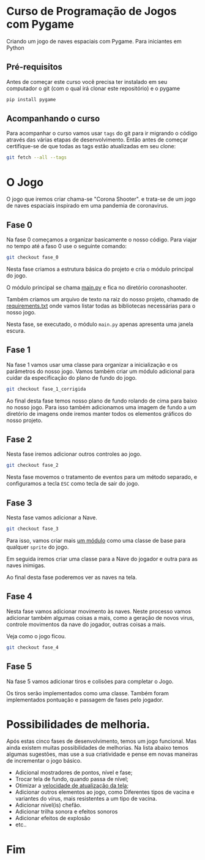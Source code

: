 # Curso de Programação de Jogos com Pygame
Criando um jogo de naves espaciais com Pygame. Para iniciantes em Python

## Pré-requisitos
Antes de começar este curso você precisa ter instalado em seu computador o git (com o qual irá clonar este repositório) e o pygame

```bash
pip install pygame
```

## Acompanhando o curso

Para acompanhar o curso vamos usar `tags` do git para ir migrando o código através das várias etapas de desenvolvimento. Então antes de começar certifique-se de que todas as tags estão atualizadas em seu clone:

```bash
git fetch --all --tags
```
# O Jogo
O jogo que iremos criar chama-se "Corona Shooter". e trata-se de um jogo de naves espaciais inspirado em uma pandemia de coronavirus.

## Fase 0
Na fase 0 começamos a organizar basicamente o nosso código. Para viajar no tempo até a faso 0 use o seguinte comando:

```bash
git checkout fase_0
```
Nesta fase criamos a estrutura básica do projeto e cria o módulo principal do jogo.

O módulo principal se chama [main.py](/coronashooter/main.py) e fica no diretório coronashooter.

Também criamos um arquivo de texto na raiz do nosso projeto, chamado de [requirements.txt](/requirements.txt) onde vamos listar todas as bibliotecas necessárias para o nosso jogo.

Nesta fase, se executado, o módulo `main.py` apenas apresenta uma janela escura.

## Fase 1
Na fase 1 vamos usar uma classe para organizar a inicialização e os parâmetros do nosso jogo. Vamos também criar um módulo adicional para cuidar da especificação do plano de fundo do jogo.

```bash
git checkout fase_1_corrigida
```

Ao final desta fase temos nosso plano de fundo rolando de cima para baixo no nosso jogo. Para isso também adicionamos uma imagem de fundo a um diretório de imagens onde iremos manter todos os elementos gráficos do nosso projeto. 

## Fase 2
Nesta fase iremos adicionar outros controles ao jogo.
```bash
git checkout fase_2
```
Nesta fase movemos o tratamento de eventos para um método separado, e configuramos a tecla `ESC` como tecla de sair do jogo.

## Fase 3
Nesta fase vamos adicionar a Nave.

```bash
git checkout fase_3
```
Para isso, vamos criar mais [um módulo](/coronashooter/elementos.py) como uma classe de base para qualquer `sprite` do jogo.

Em seguida iremos criar uma classe para a Nave do jogador e outra para as naves inimigas.

Ao final desta fase poderemos ver as naves na tela.

## Fase 4
Nesta fase vamos adicionar movimento às naves. Neste processo vamos adicionar também algumas coisas a mais, como a geração de novos virus, controle movimentos da nave do jogador, outras coisas a mais. 

Veja como o jogo ficou.
```bash
git checkout fase_4
```

## Fase 5
Na fase 5 vamos adicionar tiros e colisões para completar o Jogo.

Os tiros serão implementados como uma classe. Também foram implementados pontuação e passagem de fases pelo jogador.

# Possibilidades de melhoria.
Após estas cinco fases de desenvolvimento, temos um jogo funcional. Mas ainda existem muitas possibilidades de melhorias. Na lista abaixo temos algumas sugestões, mas use a sua criatividade e pense em novas maneiras de incrementar o jogo básico.

- Adicional mostradores de pontos, nível e fase;
- Trocar tela de fundo, quando passa de nível;  
- Otimizar a [velocidade de atualização da tela](https://coderslegacy.com/improving-speed-performance-in-pygame/);
- Adicionar outros elementos ao jogo, como Diferentes tipos de vacina e variantes do vírus, mais resistentes a um tipo de vacina.
- Adicionar nível(is) chefão.
- Adicionar trilha sonora e efeitos sonoros
- Adicionar efeitos de explosão
- etc..

# Fim
